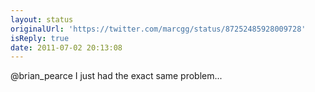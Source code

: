 ```yaml
---
layout: status
originalUrl: 'https://twitter.com/marcgg/status/87252485928009728'
isReply: true
date: 2011-07-02 20:13:08
---
```


@brian_pearce I just had the exact same problem...
